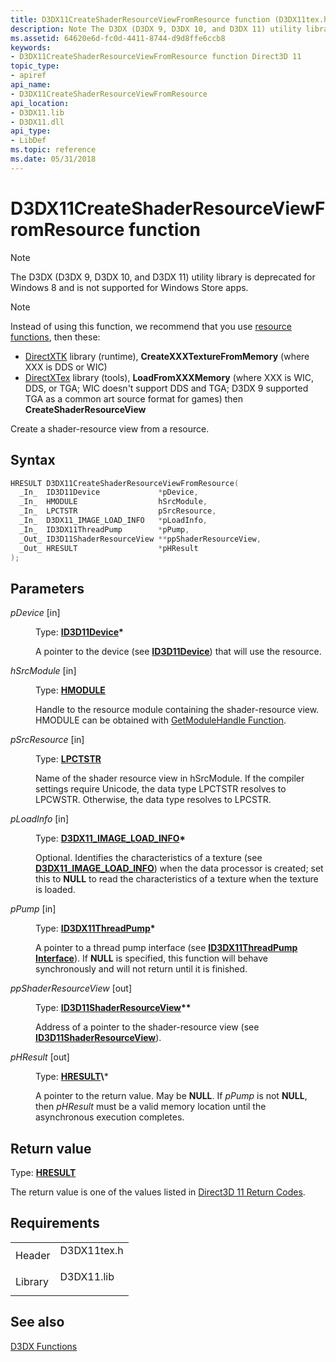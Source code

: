 ```yaml
---
title: D3DX11CreateShaderResourceViewFromResource function (D3DX11tex.h)
description: Note The D3DX (D3DX 9, D3DX 10, and D3DX 11) utility library is deprecated for Windows 8 and is not supported for Windows Store apps. Note Instead of using this function, we recommend that you use resource functions, then these DirectXTK library (runtime), CreateXXXTextureFromMemory (where XXX is DDS or WIC)DirectXTex library (tools), LoadFromXXXMemory (where XXX is WIC, DDS, or TGA; WIC doesn't support DDS and TGA; D3DX 9 supported TGA as a common art source format for games) then CreateShaderResourceView Create a shader-resource view from a resource.
ms.assetid: 64620e6d-fc0d-4411-8744-d9d8ffe6ccb8
keywords:
- D3DX11CreateShaderResourceViewFromResource function Direct3D 11
topic_type:
- apiref
api_name:
- D3DX11CreateShaderResourceViewFromResource
api_location:
- D3DX11.lib
- D3DX11.dll
api_type:
- LibDef
ms.topic: reference
ms.date: 05/31/2018
---
```


# D3DX11CreateShaderResourceViewFromResource function

> [!Note]  
> The D3DX (D3DX 9, D3DX 10, and D3DX 11) utility library is deprecated for Windows 8 and is not supported for Windows Store apps.

 

> [!Note]  
> Instead of using this function, we recommend that you use [resource functions](https://docs.microsoft.com/windows/desktop/menurc/resources-functions), then these:
>
> -   [DirectXTK](https://github.com/Microsoft/DirectXTK) library (runtime), **CreateXXXTextureFromMemory** (where XXX is DDS or WIC)
> -   [DirectXTex](https://github.com/Microsoft/DirectXTex) library (tools), **LoadFromXXXMemory** (where XXX is WIC, DDS, or TGA; WIC doesn't support DDS and TGA; D3DX 9 supported TGA as a common art source format for games) then **CreateShaderResourceView**

 

Create a shader-resource view from a resource.

## Syntax


```C++
HRESULT D3DX11CreateShaderResourceViewFromResource(
  _In_  ID3D11Device             *pDevice,
  _In_  HMODULE                  hSrcModule,
  _In_  LPCTSTR                  pSrcResource,
  _In_  D3DX11_IMAGE_LOAD_INFO   *pLoadInfo,
  _In_  ID3DX11ThreadPump        *pPump,
  _Out_ ID3D11ShaderResourceView **ppShaderResourceView,
  _Out_ HRESULT                  *pHResult
);
```



## Parameters

<dl> <dt>

*pDevice* \[in\]
</dt> <dd>

Type: **[**ID3D11Device**](/windows/desktop/api/D3D11/nn-d3d11-id3d11device)\***

A pointer to the device (see [**ID3D11Device**](/windows/desktop/api/D3D11/nn-d3d11-id3d11device)) that will use the resource.

</dd> <dt>

*hSrcModule* \[in\]
</dt> <dd>

Type: **[**HMODULE**](https://docs.microsoft.com/windows/desktop/WinProg/windows-data-types)**

Handle to the resource module containing the shader-resource view. HMODULE can be obtained with [GetModuleHandle Function](https://docs.microsoft.com/windows/desktop/api/libloaderapi/nf-libloaderapi-getmodulehandlea).

</dd> <dt>

*pSrcResource* \[in\]
</dt> <dd>

Type: **[**LPCTSTR**](https://docs.microsoft.com/windows/desktop/WinProg/windows-data-types)**

Name of the shader resource view in hSrcModule. If the compiler settings require Unicode, the data type LPCTSTR resolves to LPCWSTR. Otherwise, the data type resolves to LPCSTR.

</dd> <dt>

*pLoadInfo* \[in\]
</dt> <dd>

Type: **[**D3DX11\_IMAGE\_LOAD\_INFO**](d3dx11-image-load-info.md)\***

Optional. Identifies the characteristics of a texture (see [**D3DX11\_IMAGE\_LOAD\_INFO**](d3dx11-image-load-info.md)) when the data processor is created; set this to **NULL** to read the characteristics of a texture when the texture is loaded.

</dd> <dt>

*pPump* \[in\]
</dt> <dd>

Type: **[**ID3DX11ThreadPump**](id3dx11threadpump.md)\***

A pointer to a thread pump interface (see [**ID3DX11ThreadPump Interface**](id3dx11threadpump.md)). If **NULL** is specified, this function will behave synchronously and will not return until it is finished.

</dd> <dt>

*ppShaderResourceView* \[out\]
</dt> <dd>

Type: **[**ID3D11ShaderResourceView**](/windows/desktop/api/D3D11/nn-d3d11-id3d11shaderresourceview)\*\***

Address of a pointer to the shader-resource view (see [**ID3D11ShaderResourceView**](/windows/desktop/api/D3D11/nn-d3d11-id3d11shaderresourceview)).

</dd> <dt>

*pHResult* \[out\]
</dt> <dd>

Type: **[**HRESULT**](https://msdn.microsoft.com/library/Bb401631(v=MSDN.10).aspx)\***

A pointer to the return value. May be **NULL**. If *pPump* is not **NULL**, then *pHResult* must be a valid memory location until the asynchronous execution completes.

</dd> </dl>

## Return value

Type: **[**HRESULT**](https://msdn.microsoft.com/library/Bb401631(v=MSDN.10).aspx)**

The return value is one of the values listed in [Direct3D 11 Return Codes](d3d11-graphics-reference-returnvalues.md).

## Requirements



|                    |                                                                                        |
|--------------------|----------------------------------------------------------------------------------------|
| Header<br/>  | <dl> <dt>D3DX11tex.h</dt> </dl> |
| Library<br/> | <dl> <dt>D3DX11.lib</dt> </dl>  |



## See also

<dl> <dt>

[D3DX Functions](d3d11-graphics-reference-d3dx11-functions.md)
</dt> </dl>

 

 





